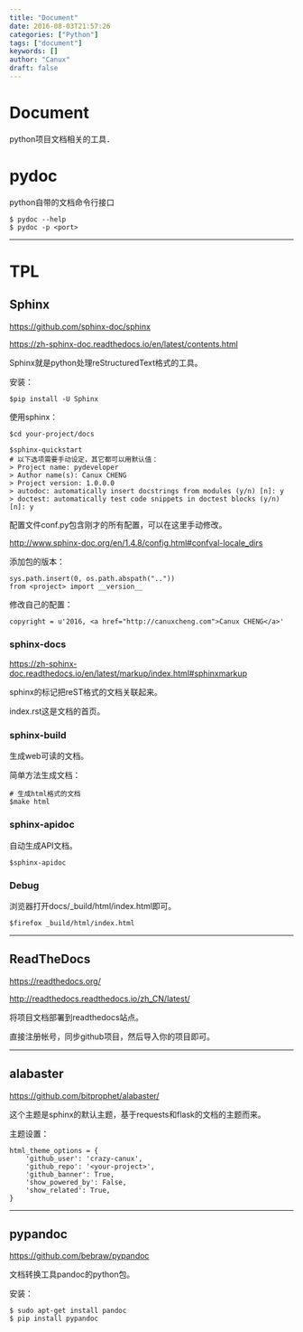 ```yaml
---
title: "Document"
date: 2016-08-03T21:57:26
categories: ["Python"]
tags: ["document"]
keywords: []
author: "Canux"
draft: false
---
```


# Document

python项目文档相关的工具．

# pydoc

python自带的文档命令行接口

    $ pydoc --help
    $ pydoc -p <port>

***

# TPL

## Sphinx

<https://github.com/sphinx-doc/sphinx>

<https://zh-sphinx-doc.readthedocs.io/en/latest/contents.html>

Sphinx就是python处理reStructuredText格式的工具。

安装：

    $pip install -U Sphinx

使用sphinx：

    $cd your-project/docs

    $sphinx-quickstart
    # 以下选项需要手动设定，其它都可以用默认值：
    > Project name: pydeveloper
    > Author name(s): Canux CHENG
    > Project version: 1.0.0.0
    > autodoc: automatically insert docstrings from modules (y/n) [n]: y
    > doctest: automatically test code snippets in doctest blocks (y/n) [n]: y

配置文件conf.py包含刚才的所有配置，可以在这里手动修改。

<http://www.sphinx-doc.org/en/1.4.8/config.html#confval-locale_dirs>

添加包的版本：

    sys.path.insert(0, os.path.abspath(".."))
    from <project> import __version__

修改自己的配置：

    copyright = u'2016, <a href="http://canuxcheng.com">Canux CHENG</a>'

### sphinx-docs

<https://zh-sphinx-doc.readthedocs.io/en/latest/markup/index.html#sphinxmarkup>

sphinx的标记把reST格式的文档关联起来。

index.rst这是文档的首页。

### sphinx-build

生成web可读的文档。

简单方法生成文档：

    # 生成html格式的文档
    $make html

### sphinx-apidoc

自动生成API文档。

    $sphinx-apidoc

### Debug

浏览器打开docs/_build/html/index.html即可。

    $firefox _build/html/index.html

***

## ReadTheDocs

<https://readthedocs.org/>

<http://readthedocs.readthedocs.io/zh_CN/latest/>

将项目文档部署到readthedocs站点。

直接注册帐号，同步github项目，然后导入你的项目即可。

***

## alabaster

<https://github.com/bitprophet/alabaster/>

这个主题是sphinx的默认主题，基于requests和flask的文档的主题而来。

主题设置：

    html_theme_options = {
        'github_user': 'crazy-canux',
        'github_repo': '<your-project>',
        'github_banner': True,
        'show_powered_by': False,
        'show_related': True,
    }

***

## pypandoc

<https://github.com/bebraw/pypandoc>

文档转换工具pandoc的python包。

安装：

    $ sudo apt-get install pandoc
    $ pip install pypandoc

